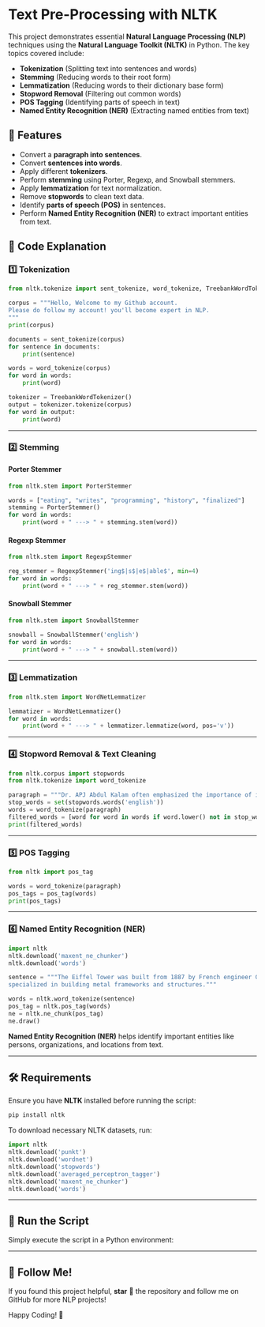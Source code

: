 
# Text Pre-Processing with NLTK

This project demonstrates essential **Natural Language Processing (NLP)** techniques using the **Natural Language Toolkit (NLTK)** in Python. The key topics covered include:

- **Tokenization** (Splitting text into sentences and words)
- **Stemming** (Reducing words to their root form)
- **Lemmatization** (Reducing words to their dictionary base form)
- **Stopword Removal** (Filtering out common words)
- **POS Tagging** (Identifying parts of speech in text)
- **Named Entity Recognition (NER)** (Extracting named entities from text)

## 📌 Features
- Convert a **paragraph into sentences**.
- Convert **sentences into words**.
- Apply different **tokenizers**.
- Perform **stemming** using Porter, Regexp, and Snowball stemmers.
- Apply **lemmatization** for text normalization.
- Remove **stopwords** to clean text data.
- Identify **parts of speech (POS)** in sentences.
- Perform **Named Entity Recognition (NER)** to extract important entities from text.

## 📜 Code Explanation

### 1️⃣ Tokenization
```python
from nltk.tokenize import sent_tokenize, word_tokenize, TreebankWordTokenizer

corpus = """Hello, Welcome to my Github account.
Please do follow my account! you'll become expert in NLP.
"""
print(corpus)

documents = sent_tokenize(corpus)
for sentence in documents:
    print(sentence)

words = word_tokenize(corpus)
for word in words:
    print(word)

tokenizer = TreebankWordTokenizer()
output = tokenizer.tokenize(corpus)
for word in output:
    print(word)
```
---

### 2️⃣ Stemming
#### **Porter Stemmer**
```python
from nltk.stem import PorterStemmer

words = ["eating", "writes", "programming", "history", "finalized"]
stemming = PorterStemmer()
for word in words:
    print(word + " ---> " + stemming.stem(word))
```

#### **Regexp Stemmer**
```python
from nltk.stem import RegexpStemmer

reg_stemmer = RegexpStemmer('ing$|s$|e$|able$', min=4)
for word in words:
    print(word + " ---> " + reg_stemmer.stem(word))
```

#### **Snowball Stemmer**
```python
from nltk.stem import SnowballStemmer

snowball = SnowballStemmer('english')
for word in words:
    print(word + " ---> " + snowball.stem(word))
```

---

### 3️⃣ Lemmatization
```python
from nltk.stem import WordNetLemmatizer

lemmatizer = WordNetLemmatizer()
for word in words:
    print(word + " ---> " + lemmatizer.lemmatize(word, pos='v'))
```
---

### 4️⃣ Stopword Removal & Text Cleaning
```python
from nltk.corpus import stopwords
from nltk.tokenize import word_tokenize

paragraph = """Dr. APJ Abdul Kalam often emphasized the importance of individual contributions..."""
stop_words = set(stopwords.words('english'))
words = word_tokenize(paragraph)
filtered_words = [word for word in words if word.lower() not in stop_words]
print(filtered_words)
```
---

### 5️⃣ POS Tagging
```python
from nltk import pos_tag

words = word_tokenize(paragraph)
pos_tags = pos_tag(words)
print(pos_tags)
```
---

### 6️⃣ Named Entity Recognition (NER)
```python
import nltk
nltk.download('maxent_ne_chunker')
nltk.download('words')

sentence = """The Eiffel Tower was built from 1887 by French engineer Gustave Eiffel, whose company
specialized in building metal frameworks and structures."""

words = nltk.word_tokenize(sentence)
pos_tag = nltk.pos_tag(words)
ne = nltk.ne_chunk(pos_tag)
ne.draw()
```
**Named Entity Recognition (NER)** helps identify important entities like persons, organizations, and locations from text.

---

## 🛠 Requirements
Ensure you have **NLTK** installed before running the script:
```bash
pip install nltk
```

To download necessary NLTK datasets, run:
```python
import nltk
nltk.download('punkt')
nltk.download('wordnet')
nltk.download('stopwords')
nltk.download('averaged_perceptron_tagger')
nltk.download('maxent_ne_chunker')
nltk.download('words')
```

---

## 🚀 Run the Script
Simply execute the script in a Python environment:

---

## 📢 Follow Me!
If you found this project helpful, **star** 🌟 the repository and follow me on GitHub for more NLP projects!

Happy Coding! 🎯


